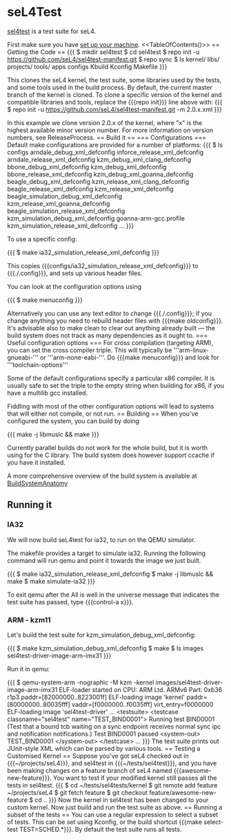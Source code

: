 # seL4Test

[sel4test](https://github.com/seL4/sel4test-manifest) is a test
suite for seL4.

First make sure you have
[set up your machine](https://wiki.sel4.systems/Getting%20started#Setting_up_your_machine). &lt;&lt;TableOfContents()&gt;&gt; == Getting the
Code == {{{ \$ mkdir sel4test \$ cd sel4test \$ repo init -u
<https://github.com/seL4/sel4test-manifest.git> \$ repo sync \$ ls
kernel/ libs/ projects/ tools/ apps configs Kbuild Kconfig Makefile }}}

This clones the seL4 kernel, the test suite, some libraries used by the
tests, and some tools used in the build process. By default, the current
master branch of the kernel is cloned. To clone a specific version of
the kernel and compatible libraries and tools, replace the {{{repo
init}}} line above with: {{{ \$ repo init -u
<https://github.com/seL4/sel4test-manifest.git> -m 2.0.x.xml }}}

In this example we clone version 2.0.x of the kernel, where "x" is the
highest available minor version number. For more information on version
numbers, see ReleaseProcess. == Build it == === Configurations ===
Default make configurations are provided for a number of platforms: {{{
\$ ls configs arndale\_debug\_xml\_defconfig
inforce\_release\_xml\_defconfig arndale\_release\_xml\_defconfig
kzm\_debug\_xml\_clang\_defconfig bbone\_debug\_xml\_defconfig
kzm\_debug\_xml\_defconfig bbone\_release\_xml\_defconfig
kzm\_debug\_xml\_goanna\_defconfig beagle\_debug\_xml\_defconfig
kzm\_release\_xml\_clang\_defconfig beagle\_release\_xml\_defconfig
kzm\_release\_xml\_defconfig beagle\_simulation\_debug\_xml\_defconfig
kzm\_release\_xml\_goanna\_defconfig
beagle\_simulation\_release\_xml\_defconfig
kzm\_simulation\_debug\_xml\_defconfig goanna-arm-gcc.profile
kzm\_simulation\_release\_xml\_defconfig ... }}}

To use a specific config:

{{{ \$ make ia32\_simulation\_release\_xml\_defconfig }}}

This copies {{{configs/ia32\_simulation\_release\_xml\_defconfig}}} to
{{{./.config}}}, and sets up various header files.

You can look at the configuration options using

{{{ \$ make menuconfig }}}

Alternatively you can use any text editor to change {{{./.config}}}; if
you change anything you need to rebuild header files with {{{make
oldconfig}}}. It's advisable also to make clean to clear out anything
already built — the build system does not track as many dependencies as
it ought to. === Useful configuration options === For cross compilation
(targeting ARM), you can set the cross compiler triple. This will
typically be '''arm-linux-gnueabi-''' or '''arm-none-eabi-'''. Do
{{{make menuconfig}}} and look for '''toolchain-options'''

Some of the default configurations specify a particular x86 compiler. It
is usually safe to set the triple to the empty string when building for
x86, if you have a multilib gcc installed.

Fiddling with most of the other configuration options will lead to
systems that will either not compile, or not run. == Building == When
you've configured the system, you can build by doing

{{{ make -j libmuslc && make }}}

Currently parallel builds do not work for the whole build, but it is
worth using for the C library. The build system does however support
ccache if you have it installed.

A more comprehensive overview of the build system is available at
[BuildSystemAnatomy](../BuildSystemAnatomy)

## Running it


### IA32
 We will now build seL4test for ia32, to run on the QEMU
simulator.

The makefile provides a target to simulate ia32. Running the following
command will run qemu and point it towards the image we just built.

{{{ \$ make ia32\_simulation\_release\_xml\_defconfig \$ make -j
libmuslc && make \$ make simulate-ia32 }}}

To exit qemu after the All is well in the universe message that
indicates the test suite has passed, type {{{control-a x}}}.

### ARM - kzm11


Let's build the test suite for kzm\_simulation\_debug\_xml\_defconfig:

{{{ \$ make kzm\_simulation\_debug\_xml\_defconfig \$ make \$ ls images
sel4test-driver-image-arm-imx31 }}}

Run it in qemu:

{{{ \$ qemu-system-arm -nographic -M kzm -kernel
images/sel4test-driver-image-arm-imx31 ELF-loader started on CPU: ARM
Ltd. ARMv6 Part: 0xb36 r1p3 paddr=\[82000000..8223001f\] ELF-loading
image 'kernel' paddr=\[80000000..80035fff\] vaddr=\[f0000000..f0035fff\]
virt\_entry=f0000000 ELF-loading image 'sel4test-driver' ...
&lt;testsuite&gt; &lt;testcase classname="sel4test"
name="TEST\_BIND0001"&gt; Running test BIND0001 (Test that a bound tcb
waiting on a sync endpoint receives normal sync ipc and notification
notifications.) Test BIND0001 passed &lt;system-out&gt; TEST\_BIND0001
&lt;/system-out&gt; &lt;/testcase&gt; ... }}} The test suite prints out
JUnit-style XML which can be parsed by various tools. == Testing a
Customised Kernel == Suppose you've got seL4 checked out in
{{{\~/projects/seL4}}}, and sel4test in {{{\~/tests/sel4test}}}, and you
have been making changes on a feature branch of seL4 named
{{{awesome-new-feature}}}. You want to test if your modified kernel
still passes all the tests in sel4test. {{{ \$ cd
\~/tests/sel4tests/kernel \$ git remote add feature \~/projects/seL4 \$
git fetch feature \$ git checkout feature/awesome-new-feature \$ cd ..
}}} Now the kernel in sel4test has been changed to your custom kernel.
Now just build and run the test suite as above. == Running a subset of
the tests == You can use a regular expression to select a subset of
tests. This can be set using Kconfig, or the build shortcut {{{make
select-test TEST=SCHED.\*}}}. By default the test suite runs all tests.
